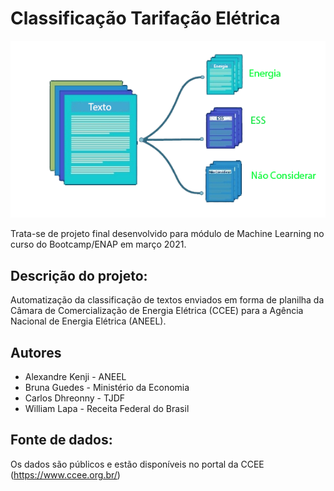 # Classificação Tarifação Elétrica

![](Classifica5.png)

Trata-se de projeto final desenvolvido para  módulo de Machine Learning no curso do Bootcamp/ENAP em março 2021.

## Descrição do projeto:
Automatização da classificação de textos enviados em forma de planilha da Câmara de Comercialização de Energia Elétrica (CCEE) para a Agência Nacional de Energia Elétrica (ANEEL).

## Autores
* Alexandre Kenji - ANEEL
* Bruna Guedes - Ministério da Economia 
* Carlos Dhreonny - TJDF  
* William Lapa - Receita Federal do Brasil

## Fonte de dados:
Os dados são públicos e estão disponíveis no portal da CCEE (https://www.ccee.org.br/)



